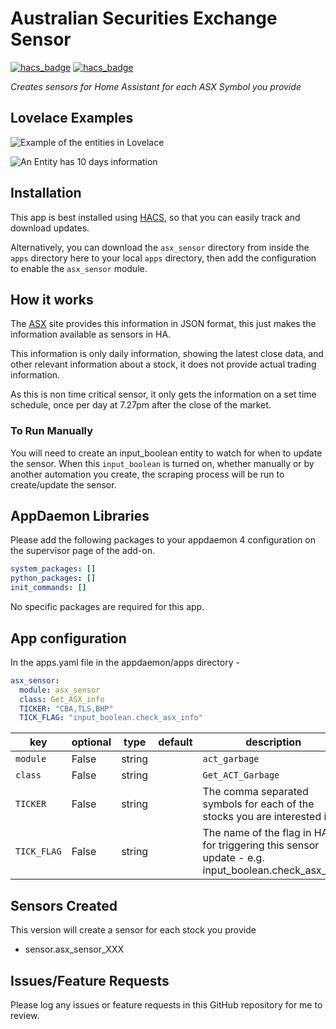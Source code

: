 # Australian Securities Exchange Sensor
[![hacs_badge](https://img.shields.io/badge/HACS-Default-orange.svg?style=for-the-badge)](https://github.com/custom-components/hacs)
[![hacs_badge](https://img.shields.io/badge/HACS-Custom-orange.svg?style=for-the-badge)](https://github.com/custom-components/hacs)

_Creates sensors for Home Assistant for each ASX Symbol you provide_


## Lovelace Examples

![Example of the entities in Lovelace](https://github.com/simonhq/asx_sensor/blob/master/asx_sensor_entities.PNG)

![An Entity has 10 days information](https://github.com/simonhq/asx_sensor/blob/master/asx_sensor_entity.PNG)

## Installation

This app is best installed using [HACS](https://github.com/custom-components/hacs), so that you can easily track and download updates.

Alternatively, you can download the `asx_sensor` directory from inside the `apps` directory here to your local `apps` directory, then add the configuration to enable the `asx_sensor` module.

## How it works

The [ASX](https://www.asx.com.au/) site provides this information in JSON format, this just makes the information available as sensors in HA.

This information is only daily information, showing the latest close data, and other relevant information about a stock, it does not provide actual trading information.

As this is non time critical sensor, it only gets the information on a set time schedule, once per day at 7.27pm after the close of the market. 

### To Run Manually

You will need to create an input_boolean entity to watch for when to update the sensor. When this `input_boolean` is turned on, whether manually or by another automation you create, the scraping process will be run to create/update the sensor.

## AppDaemon Libraries

Please add the following packages to your appdaemon 4 configuration on the supervisor page of the add-on.

``` yaml
system_packages: []
python_packages: []
init_commands: []
```

No specific packages are required for this app.

## App configuration

In the apps.yaml file in the appdaemon/apps directory - 

```yaml
asx_sensor:
  module: asx_sensor
  class: Get_ASX_info
  TICKER: "CBA,TLS,BHP"
  TICK_FLAG: "input_boolean.check_asx_info"
```

key | optional | type | default | description
-- | -- | -- | -- | --
`module` | False | string | | `act_garbage`
`class` | False | string | | `Get_ACT_Garbage`
`TICKER` | False | string | | The comma separated symbols for each of the stocks you are interested in
`TICK_FLAG` | False | string | | The name of the flag in HA for triggering this sensor update - e.g. input_boolean.check_asx_info

## Sensors Created

This version will create a sensor for each stock you provide

* sensor.asx_sensor_XXX

## Issues/Feature Requests

Please log any issues or feature requests in this GitHub repository for me to review.